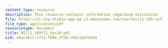 ```yaml
---
content_type: resource
description: This resource contains information regarding discussion.
file: https://ol-ocw-studio-app-qa.s3.amazonaws.com/courses/11-165-infrastructure-and-energy-technology-challenges-fall-2011/e8ac46cccf11f89e3f28c6611defde94_MIT11_165F11_Ses20.pdf
file_type: application/pdf
resourcetype: Document
title: MIT11_165F11_Ses20.pdf
uid: e8ac46cc-cf11-f89e-3f28-c6611defde94
---
```

